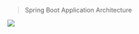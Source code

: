 > Spring Boot Application Architecture


![](https://user-images.githubusercontent.com/21327244/27603528-fb8e560e-5b3b-11e7-8b86-709c040160cb.png)
